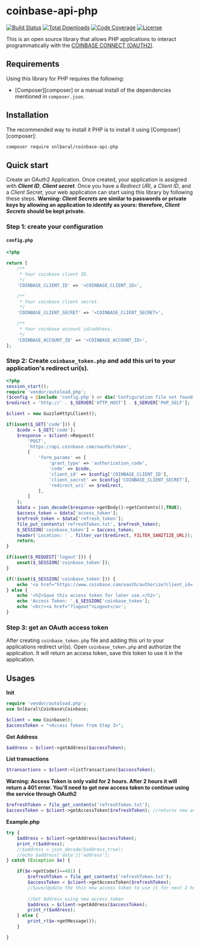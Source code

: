 # coinbase-api-php

[![Build Status](https://travis-ci.org/snlbaral/coinbase-api-php.svg)](https://travis-ci.org/snlbaral/coinbase-api-php)
[![Total Downloads](https://poser.pugx.org/snlbaral/coinbase-api-php/d/total.svg)](https://packagist.org/packages/snlbaral/coinbase-api-php)
[![Code Coverage](https://codecov.io/gh/snlbaral/coinbase-api-php/badge.svg)](https://codecov.io/gh/snlbaral/coinbase-api-php)
[![License](https://poser.pugx.org/snlbaral/coinbase-api-php/license)](https://packagist.org/packages/snlbaral/coinbase-api-php)

This is an open source library that allows PHP applications to interact programmatically with the <a href="https://developers.coinbase.com/docs/wallet/coinbase-connect">COINBASE CONNECT (OAUTH2)</a>.

Requirements
------------

Using this library for PHP requires the following:

* [Composer][composer] or a manual install of the dependencies mentioned in
  `composer.json`.


Installation
------------

The recommended way to install it PHP is to install it using
[Composer][composer]:

```sh
composer require snlbaral/coinbase-api-php
```


Quick start
-----------

Create an OAuth2 Application. Once created, your application is assigned with ***Client ID***, ***Client secret***.
Once you have a *Redirect URI*, a *Client ID*, and a *Client Secret*, your web application can start using this library by following these steps.
**Warning: *Client Secrets* are similar to passwords or private keys by allowing an application to identify as yours: therefore, *Client Secrets* should be kept private.**

### Step 1: create your configuration

#### `config.php`

```php
<?php

return [
    /**
     * Your coinbase client ID.
     */
    'COINBASE_CLIENT_ID' => '<COINBASE_CLIENT_ID>',

    /**
     * Your coinbase client secret.
     */
    'COINBASE_CLIENT_SECRET' => '<COINBASE_CLIENT_SECRET>',

    /**
     * Your coinbase account id/address.
     */
    'COINBASE_ACCOUNT_ID' => '<COINBASE_ACCOUNT_ID>',
];
```

### Step 2: Create `coinbase_token.php` and add this uri to your application's redirect uri(s).

```php
<?php
session_start();
require 'vendor/autoload.php';
($config = @include 'config.php') or die('Configuration file not found');
$redirect = 'http://' . $_SERVER['HTTP_HOST'] . $_SERVER['PHP_SELF'];

$client = new GuzzleHttp\Client();

if(isset($_GET['code'])) {
	$code = $_GET['code'];
	$response = $client->Request(
		'POST',
		'https://api.coinbase.com/oauth/token',
		[
			'form_params' => [
				'grant_type' => 'authorization_code',
				'code' => $code,
				'client_id' => $config['COINBASE_CLIENT_ID'],
				'client_secret' => $config['COINBASE_CLIENT_SECRET'],
				'redirect_uri' => $redirect,
			],
		]
	);
	$data = json_decode($response->getBody()->getContents(),TRUE);
	$access_token = $data['access_token'];
	$refresh_token = $data['refresh_token'];
	file_put_contents('refreshToken.txt', $refresh_token);
	$_SESSION['coinbase_token'] = $access_token;
	header('Location: ' . filter_var($redirect, FILTER_SANITIZE_URL));
	return;
}

if(isset($_REQUEST['logout'])) {
	unset($_SESSION['coinbase_token']);
}

if(!isset($_SESSION['coinbase_token'])) {
	echo '<a href="https://www.coinbase.com/oauth/authorize?client_id='.$config['COINBASE_CLIENT_ID'].'&redirect_uri='.$redirect.'&response_type=code&scope=wallet%3Aaddresses%3Acreate,wallet%3Aaddresses%3Aread,wallet%3Anotifications%3Aread" target="_blank">Authorize Me</a>';
} else {
	echo '<h2>Save this access token for later use.</h2>';
	echo 'Access Token: '.$_SESSION['coinbase_token'];
	echo '<br/><a href="?logout">Logout</a>';
}
```

### Step 3: get an OAuth access token

After creating `coinbase_token.php` file and adding this uri to your applications redirect uri(s). Open `coinbase_token.php` and authorize the application.
It will return an access token, save this token to use it in the application.


Usages
----------

**Init**
```php
require 'vendor/autoload.php';
use Snlbaral\Coinbase\Coinbase;

$client = new Coinbase();
$accessToken = "<Access Token from Step 3>";
```

**Get Address**
```php
$address = $client->getAddress($accessToken);
```

**List transactions**
```php
$transactions = $client->listTransactions($accessToken);
```

**Warning: Access Token is only valid for 2 hours. After 2 hours it will return a 401 error. You'll need to get new access token to continue using the service through OAuth2**
```php
$refreshToken = file_get_contents('refreshToken.txt');
$accessToken = $client->getAccessToken($refreshToken); //returns new access token valid for next 2 hours.
```


**Example.php**

```php
try {
	$address = $client->getAddress($accessToken);
	print_r($address);
	//$address = json_decode($address,true);
	//echo $address['data']['address'];
} catch (Exception $e) {

	if($e->getCode()==401) {
		$refreshToken = file_get_contents('refreshToken.txt');
		$accessToken = $client->getAccessToken($refreshToken);
		//Save/Update the this new access token to use it for next 2 hours
		
		//Get Address using new access token
		$address = $client->getAddress($accessToken);
		print_r($address);		
	} else {
		print_r($e->getMessage());
	}

}
